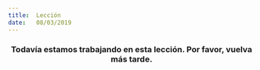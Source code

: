 ```yaml
---
title:  Lección
date:   08/03/2019
---
```


### <center>Todavía estamos trabajando en esta lección. Por favor, vuelva más tarde.</center>